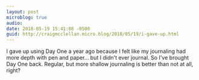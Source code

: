 ```yaml
---
layout: post
microblog: true
audio: 
date: 2018-05-19 15:41:08 -0500
guid: http://craigmcclellan.micro.blog/2018/05/19/i-gave-up.html
---
```

I gave up using Day One a year ago because I felt like my journaling had more depth with pen and paper... but I didn't ever journal. So I've brought Day One back. Regular, but more shallow journaling is better than not at all, right?
